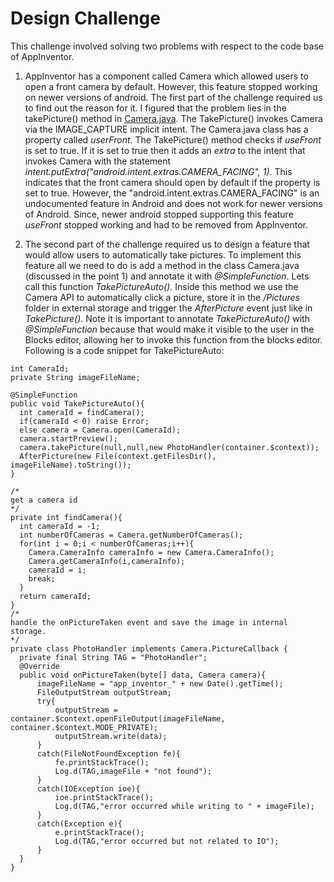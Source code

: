 # Design Challenge

This challenge involved solving two problems with respect to the code base of AppInventor. 

1.  AppInventor has a component called Camera which allowed users to open a front camera by default. However, this feature stopped working on newer versions of android. The first part of the challenge required us to find out the reason for it. I figured that the problem lies in the takePicture() method in [Camera.java](https://github.com/mit-cml/appinventor-sources/blob/master/appinventor/components/src/com/google/appinventor/components/runtime/Camera.java). The TakePicture() invokes Camera via the IMAGE_CAPTURE implicit intent. The Camera.java class has a property called *userFront*. The TakePicture() method checks if *useFront* is set to true. If it is set to true then it adds an *extra* to the intent that invokes Camera with the statement *intent.putExtra("android.intent.extras.CAMERA_FACING", 1)*. This indicates that the front camera should open by default if the property is set to true. However, the "android.intent.extras.CAMERA_FACING" is an undocumented feature in Android and does not work for newer versions of Android. Since, newer android stopped supporting this feature *useFront* stopped working and had to be removed from AppInventor.

2.  The second part of the challenge required us to design a feature that would allow users to automatically take pictures. To implement this feature all we need to do is add a method in the class Camera.java (discussed in the point 1) and annotate it with *@SimpleFunction*. Lets call this function *TakePictureAuto()*. Inside this method we use the Camera API to automatically click a picture, store it in the */Pictures* folder in external storage and trigger the *AfterPicture* event just like in *TakePicture()*. Note it is important to annotate *TakePictureAuto()* with *@SimpleFunction* because that would make it visible to the user in the Blocks editor, allowing her to invoke this function from the blocks editor. Following is a code snippet for TakePictureAuto:

  ``` Camera camera;
  int CameraId;
  private String imageFileName;
  
  @SimpleFunction
  public void TakePictureAuto(){
    int cameraId = findCamera();
    if(cameraId < 0) raise Error;
    else camera = Camera.open(CameraId);
    camera.startPreview();
    camera.takePicture(null,null,new PhotoHandler(container.$context));
    AfterPicture(new File(context.getFilesDir(), imageFileName).toString());  
  }
  
  /*
  get a camera id
  */
  private int findCamera(){
    int cameraId = -1;
    int numberOfCameras = Camera.getNumberOfCameras();
    for(int i = 0;i < numberOfCameras;i++){
      Camera.CameraInfo cameraInfo = new Camera.CameraInfo();
      Camera.getCameraInfo(i,cameraInfo);
      cameraId = i;
      break;
    }
    return cameraId;
  }
  /*
  handle the onPictureTaken event and save the image in internal storage.
  */
  private class PhotoHandler implements Camera.PictureCallback {
    private final String TAG = "PhotoHandler";
    @Override
    public void onPictureTaken(byte[] data, Camera camera){
        imageFileName = "app_inventor_" + new Date().getTime();
        FileOutputStream outputStream;
        try{
            outputStream = container.$context.openFileOutput(imageFileName, container.$context.MODE_PRIVATE);
            outputStream.write(data);
        }
        catch(FileNotFoundException fe){
            fe.printStackTrace();
            Log.d(TAG,imageFile + "not found");
        }
        catch(IOException ioe){
            ioe.printStackTrace();
            Log.d(TAG,"error occurred while writing to " + imageFile);
        }
        catch(Exception e){
            e.printStackTrace();
            Log.d(TAG,"error occurred but not related to IO");
        }
    }
  }
  ```
